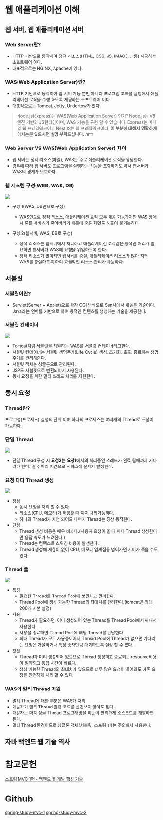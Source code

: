 # 웹 애플리케이션 이해
## 웹 서버, 웹 애플리케이션 서버
### Web Server란?
- HTTP 기반으로 동작하여 정적 리소스(HTML, CSS, JS, IMAGE, ...등) 제공하는 소프트웨어 이다.
- 대표적으로는 NGINX, Apache가 있다.

### WAS(Web Application Server)란?
- HTTP 기반으로 동작하여 웹 서버 기능 뿐만 아니라 프로그램 코드를 실행해서 애플리케이션 로직을 수행 하도록 제공하는 소프트웨어 이다.
- 대표적으로는 Tomcat, Jetty, Undertow가 있다.

>Node.js(Express)는 WAS(Web Application Server) 인가?
Node.js는 V8엔진 기반의 JS런타임이며, WAS 기능을 구현 할 수 있습니다. Express는 미니멀 웹 프레임워크이고 NestJS는 웹 프레임워크이다.
**이 부분에 대해서 명확하게 아시는분 있으시면 설명 부탁드립니다..ㅠㅠ**

### Web Server VS WAS(Web Application Server) 차이
- 웹 서버는 정적 리소스(파일), WAS는 주로 애플리케이션 로직을 담당한다.
- 경우에 따라 웹 서버도 프로그램을 실행하는 기능을 포함하기도 해서 웹서버와 WAS의 경계가 모호하다.

### 웹 시스템 구성(WEB, WAS, DB)
![](https://media.vlpt.us/images/hong-brother/post/061acc8c-cf68-47d2-a942-c2d5ca91ee24/%E1%84%89%E1%85%B3%E1%84%8F%E1%85%B3%E1%84%85%E1%85%B5%E1%86%AB%E1%84%89%E1%85%A3%E1%86%BA%202022-04-04%20%E1%84%8B%E1%85%A9%E1%84%92%E1%85%AE%202.35.51.png)

- 구성 1(WAS, DB만으로 구성)
	- WAS만으로 정적 리소스, 애플리케이션 로직 모두 제공 가능하지만 WAS 장애시 모든 서비스가 죽어버리기 때문에 오류 화면도 노출이 불가능하다.

- 구성 2(웹서버, WAS, DB로 구성)
	- 정적 리소스는 웹서버에서 처리하고 애플리케이션 로직같은 동적인 처리가 필요하면 웹서버가 WAS에 요청을 위임하도록 한다.
	- 정적 리소스가 많아지면 웹서버를 증설, 애플리케이션 리소스가 많아 지면 WAS를 증설하도록 하여 효율적인 리소스 관리가 가능하다.

## 서블릿
### 서블릿이란?
- Servlet(Server + Applet)으로 확장 CGI 방식으로 Sun사에서 내놓은 기술이다. Java라는 언어를 기반으로 하여 동적인 컨텐츠를 생성하는 기술을 제공한다.
### 서블릿 컨테이너
![](https://media.vlpt.us/images/hong-brother/post/2c4af3ad-de30-48db-a498-4fc45b0c6402/%E1%84%89%E1%85%B3%E1%84%8F%E1%85%B3%E1%84%85%E1%85%B5%E1%86%AB%E1%84%89%E1%85%A3%E1%86%BA%202022-04-04%20%E1%84%8B%E1%85%A9%E1%84%92%E1%85%AE%2010.27.27.png)

- Tomcat처럼 서블릿을 지원하는 WAS를 서블릿 컨테이너라고한다.
- 서블릿 컨테이너는 서블릿 생명주기(Life Cycle) 생성, 초기화, 호출, 종료하는 생명주기를 관리해준다.
- 서블릿 객체는 싱글톤으로 관리된다.
- JSP도 서블릿으로 변환되어서 사용된다.
- 동시 요청을 위한 멀티 쓰레드 처리를 지원한다.

## 동시 요청
### Thread란?
>
프로그램(프로세스) 실행의 단위 이며 하나의 프로세스는 여러개의 Thread로 구성이 가능하다.

### 단일 Thread
![](https://media.vlpt.us/images/hong-brother/post/0e5eb2ea-89d9-4f4e-b56e-56ddbe4e4696/%E1%84%89%E1%85%B3%E1%84%8F%E1%85%B3%E1%84%85%E1%85%B5%E1%86%AB%E1%84%89%E1%85%A3%E1%86%BA%202022-04-04%20%E1%84%8B%E1%85%A9%E1%84%92%E1%85%AE%2011.06.39.png)

- 단일 Thread 구성 시 **요청2**는 **요청1**에서의 처리중인 스레드가 완료 될때까지 기다려야 한다. 결국 처리 지연으로 서비스에 문제가 발생한다.

### 요청 마다 Thread 생성
![](https://media.vlpt.us/images/hong-brother/post/636c583c-6a3e-49db-b1d7-957efd1b0490/%E1%84%89%E1%85%B3%E1%84%8F%E1%85%B3%E1%84%85%E1%85%B5%E1%86%AB%E1%84%89%E1%85%A3%E1%86%BA%202022-04-04%20%E1%84%8B%E1%85%A9%E1%84%92%E1%85%AE%2011.05.45.png)
- 장점
	- 동시 요청을 처리 할 수 있다.
    - 리소스(CPU, 메모리)가 허용할 때 까지 처리가능하다.
    - 하나의 Thread가 지연 되어도 나머지 Thread는 정상 동작한다.
- 단점
	- Thread 생성 비용은 매우 비싸다.(사용자 요청이 올 때 마다 Thread 생성한다면 응답 속도가 느려진다.)
    - Thread는 컨텍스트 스위칭 비용이 발생한다.
    - Thread 생성에 제한이 없어 CPU, 메모리 임계점을 넘어가면 서버가 죽을 수도 있다.
    
### Thread 풀
![](https://media.vlpt.us/images/hong-brother/post/04390497-0624-4f58-af5e-01bf0383919c/%E1%84%89%E1%85%B3%E1%84%8F%E1%85%B3%E1%84%85%E1%85%B5%E1%86%AB%E1%84%89%E1%85%A3%E1%86%BA%202022-04-04%20%E1%84%8B%E1%85%A9%E1%84%92%E1%85%AE%2011.13.53.png)

- 특징
	- 필요한 Thread를 Thread Pool에 보관하고 관리한다.
    - Thread Pool에 생성 가능한 Thread의 최대치를 관리한다.(tomcat은 최대 200개 시본 설정)
- 사용
	- Thread가 필요하면, 이미 생성되어 있는 Thread를 Thread Pool에서 꺼내서 사용한다.
    - 사용을 종료하면 Thread Pool에 해당 Thread를 반납한다.
    - 최대 Thread가 모두 사용중이어서 Thread Pool에 Thread가 없으면 기다리는 요청은 거절하거나 특정 숫자만큼 대기하도록 설정 할 수 있다.
- 장점
	- Thread가 미리 생성되어 있으므로 Thread 생성하고 종료되는 resource비용이 절약되고 응답 시간이 빠르다.
    - 생성 가능한 Thread의 최대치가 있으므로 너무 많은 요청이 들어와도 기존 요청은 안전하게 처리 할 수 있다.

### WAS의 멀티 Thread 지원
- 멀티 Thread에 대한 부분은 WAS가 처리
- 개발자가 멀티 Thread 관련 코드를 신경쓰지 않아도 된다.
- 개발자는 마치 싱글 Thread 프로그래밍을 하듯이 편리하게 소스코드를 개발하면 된다.
- 멀티 Thread 환경이므로 싱글톤 객체(서블릿, 스프링 빈)는 주의해서 사용한다.

## 자바 백엔드 웹 기술 역사









# 참고문헌
[스프링 MVC 1편 - 백엔드 웹 개발 핵심 기술](https://www.inflearn.com/course/%EC%8A%A4%ED%94%84%EB%A7%81-mvc-1/dashboard)

# Github
[spring-study-mvc-1](https://github.com/hong-brother/spring-study-mvc-1)
[spring-study-mvc-2](https://github.com/hong-brother/spring-study-mvc-2)
